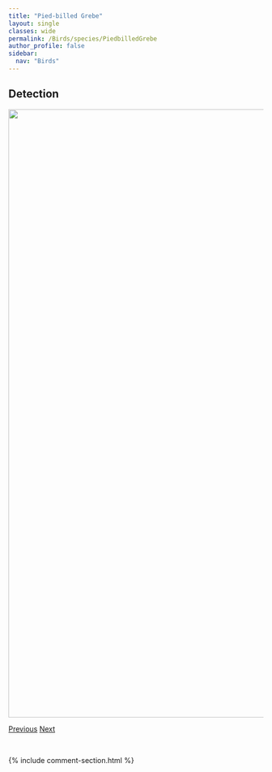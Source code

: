```yaml
---
title: "Pied-billed Grebe"
layout: single
classes: wide
permalink: /Birds/species/PiedbilledGrebe
author_profile: false
sidebar:
  nav: "Birds"
---
```


<h2>Detection</h2>

<a href="https://drive.google.com/uc?export=view&id=1UgdYXFBJ14bsWC9aALJY41wBjdEJRQKw">
<img src="https://drive.google.com/uc?export=view&id=1UgdYXFBJ14bsWC9aALJY41wBjdEJRQKw" height = "1200" width = "800">
</a>


<a href="/DevelopmentWebsite/Birds/species/PalmWarbler" class="pagination--pager" title="Setophaga palmarum">Previous</a> <a href="/DevelopmentWebsite/Birds/species/PhiladelphiaVireo" class="pagination--pager" title="Vireo philadelphicus">Next</a>

<p>&nbsp;</p>

{% include comment-section.html %}
